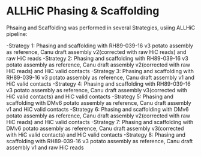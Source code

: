 ALLHiC Phasing & Scaffolding
=

Phsaing and  Scaffolding was performed in several Strategies, usiing ALLHiC pipeline: 

-Strategy 1: Phasing and scaffolding with RH89-039-16 v3 potato assembly as reference, Canu draft assembly v2(corrected with raw HiC reads) and raw HiC reads
-Strategy 2: Phasing and scaffolding with RH89-039-16 v3 potato assembly as reference, Canu draft assembly v2(corrected with raw HiC reads) and HiC valid contacts
-Strategy 3: Phasing and scaffolding with RH89-039-16 v3 potato assembly as reference, Canu draft assembly v1 and HiC valid contacts
-Strategy 4: Phasing and scaffolding with RH89-039-16 v3 potato assembly as reference, Canu draft assembly v3(corrected with HiC valid contacts) and HiC valid contacts
-Strategy 5: Phasing and scaffolding with DMv6 potato assembly as reference, Canu draft assembly v1 and HiC valid contacts
-Strategy 6: Phasing and scaffolding with DMv6 potato assembly as reference, Canu draft assembly v2(corrected with raw HiC reads) and HiC valid contacts
-Strategy 7: Phasing and scaffolding with DMv6 potato assembly as reference, Canu draft assembly v3(corrected with HiC valid contacts) and HiC valid contacts
-Strategy 8: Phasing and scaffolding with RH89-039-16 v3 potato assembly as reference, Canu draft assembly v1 and raw HiC reads

